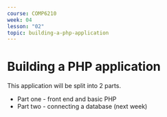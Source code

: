 ```yaml
---
course: COMP6210
week: 04
lesson: "02"
topic: building-a-php-application
---
```


# Building a PHP application

This application will be split into 2 parts.

* Part one - front end and basic PHP
* Part two - connecting a database (next week)

